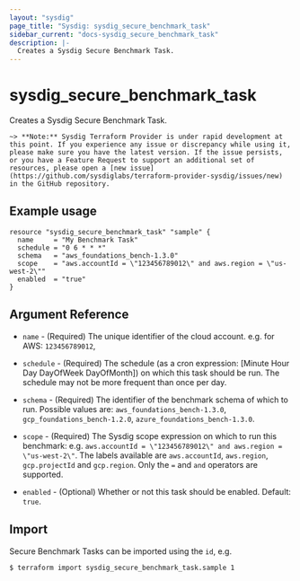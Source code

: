 ```yaml
---
layout: "sysdig"
page_title: "Sysdig: sysdig_secure_benchmark_task"
sidebar_current: "docs-sysdig_secure_benchmark_task"
description: |-
  Creates a Sysdig Secure Benchmark Task.
---
```


# sysdig\_secure\_benchmark_task

Creates a Sysdig Secure Benchmark Task.

`~> **Note:** Sysdig Terraform Provider is under rapid development at this point. If you experience any issue or discrepancy while using it, please make sure you have the latest version. If the issue persists, or you have a Feature Request to support an additional set of resources, please open a [new issue](https://github.com/sysdiglabs/terraform-provider-sysdig/issues/new) in the GitHub repository.`

## Example usage

```hcl
resource "sysdig_secure_benchmark_task" "sample" {
  name     = "My Benchmark Task"
  schedule = "0 6 * * *"
  schema   = "aws_foundations_bench-1.3.0"
  scope    = "aws.accountId = \"123456789012\" and aws.region = \"us-west-2\""
  enabled  = "true"
}
```

## Argument Reference

* `name` - (Required) The unique identifier of the cloud account. e.g. for AWS: `123456789012`, 

* `schedule` - (Required) The schedule (as a cron expression: [Minute Hour Day DayOfWeek DayOfMonth]) on which this task should be run. The schedule may not be more frequent than once per day.

* `schema` - (Required) The identifier of the benchmark schema of which to run. Possible values are: `aws_foundations_bench-1.3.0`, `gcp_foundations_bench-1.2.0`, `azure_foundations_bench-1.3.0`.

* `scope` - (Required) The Sysdig scope expression on which to run this benchmark: e.g. `aws.accountId = \"123456789012\" and aws.region = \"us-west-2\"`. The labels available are `aws.accountId`, `aws.region`, `gcp.projectId` and `gcp.region`. Only the `=` and `and` operators are supported.

* `enabled` - (Optional) Whether or not this task should be enabled. Default: `true`.

## Import

Secure Benchmark Tasks can be imported using the `id`, e.g.

```
$ terraform import sysdig_secure_benchmark_task.sample 1
```
